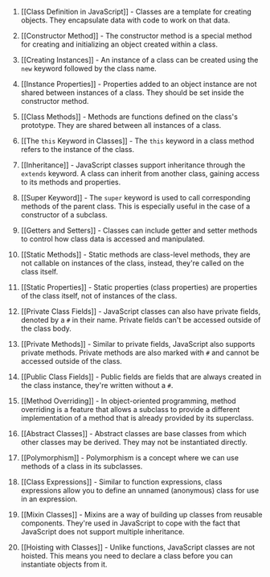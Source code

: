 

1. [[Class Definition in JavaScript]] - Classes are a template for creating objects. They encapsulate data with code to work on that data.

2. [[Constructor Method]] - The constructor method is a special method for creating and initializing an object created within a class.

3. [[Creating Instances]] - An instance of a class can be created using the `new` keyword followed by the class name.

4. [[Instance Properties]] - Properties added to an object instance are not shared between instances of a class. They should be set inside the constructor method.

5. [[Class Methods]] - Methods are functions defined on the class's prototype. They are shared between all instances of a class.

6. [[The `this` Keyword in Classes]] - The `this` keyword in a class method refers to the instance of the class.

7. [[Inheritance]] - JavaScript classes support inheritance through the `extends` keyword. A class can inherit from another class, gaining access to its methods and properties.

8. [[Super Keyword]] - The `super` keyword is used to call corresponding methods of the parent class. This is especially useful in the case of a constructor of a subclass.

9. [[Getters and Setters]] - Classes can include getter and setter methods to control how class data is accessed and manipulated.

10. [[Static Methods]] - Static methods are class-level methods, they are not callable on instances of the class, instead, they're called on the class itself.

11. [[Static Properties]] - Static properties (class properties) are properties of the class itself, not of instances of the class.

12. [[Private Class Fields]] - JavaScript classes can also have private fields, denoted by a `#` in their name. Private fields can't be accessed outside of the class body.

13. [[Private Methods]] - Similar to private fields, JavaScript also supports private methods. Private methods are also marked with `#` and cannot be accessed outside of the class.

14. [[Public Class Fields]] - Public fields are fields that are always created in the class instance, they're written without a `#`.

15. [[Method Overriding]] - In object-oriented programming, method overriding is a feature that allows a subclass to provide a different implementation of a method that is already provided by its superclass.

16. [[Abstract Classes]] - Abstract classes are base classes from which other classes may be derived. They may not be instantiated directly.

17. [[Polymorphism]] - Polymorphism is a concept where we can use methods of a class in its subclasses.

18. [[Class Expressions]] - Similar to function expressions, class expressions allow you to define an unnamed (anonymous) class for use in an expression.

19. [[Mixin Classes]] - Mixins are a way of building up classes from reusable components. They're used in JavaScript to cope with the fact that JavaScript does not support multiple inheritance.

20. [[Hoisting with Classes]] - Unlike functions, JavaScript classes are not hoisted. This means you need to declare a class before you can instantiate objects from it.
